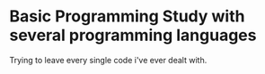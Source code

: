 # Basic Programming Study with several programming languages

Trying to leave every single code i've ever dealt with.

